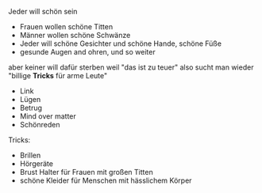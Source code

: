 Jeder will schön sein

- Frauen wollen schöne Titten
- Männer wollen schöne Schwänze
- Jeder will schöne Gesichter und schöne Hande, schöne Füße
- gesunde Augen and ohren, und so weiter

aber keiner will dafür sterben
weil "das ist zu teuer"
also sucht man wieder
"billige **Tricks** für arme Leute"

- Link
- Lügen
- Betrug
- Mind over matter
- Schönreden

Tricks:

- Brillen
- Hörgeräte
- Brust Halter für Frauen mit großen Titten
- schöne Kleider für Menschen mit hässlichem Körper

